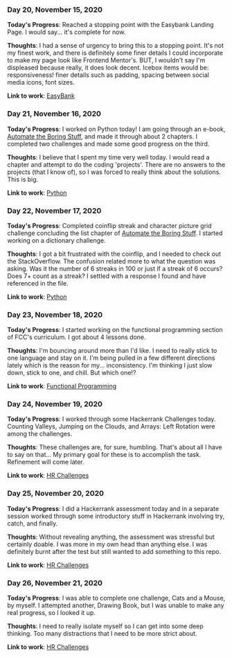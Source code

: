 ### Day 20, November 15, 2020

**Today's Progress**: Reached a stopping point with the Easybank Landing Page. I would say... it's complete for now.

**Thoughts**: I had a sense of urgency to bring this to a stopping point. It's not my finest work, and there is definitely some finer details I could incorporate to make my page look like Frontend Mentor's. BUT, I wouldn't say I'm displeased because really, it does look decent. Icebox items would be: responsiveness! finer details such as padding, spacing between social media icons, font sizes.

**Link to work**: [EasyBank](https://github.com/jdemarc/easybank-landing)

### Day 21, November 16, 2020

**Today's Progress**: I worked on Python today! I am going through an e-book, [Automate the Boring Stuff](https://automatetheboringstuff.com/), and made it through about 2 chapters. I completed two challenges and made some good progress on the third.

**Thoughts**: I believe that I spent my time very well today. I would read a chapter and attempt to do the coding 'projects'. There are no answers to the projects (that I know of), so I was forced to really think about the solutions. This is big.

**Link to work**: [Python](https://github.com/jdemarc/100-days-of-code/tree/main/atbs/py-atbs)

### Day 22, November 17, 2020

**Today's Progress**: Completed coinflip streak and character picture grid challenge concluding the list chapter of [Automate the Boring Stuff](https://automatetheboringstuff.com/). I started working on a dictionary challenge.

**Thoughts**: I got a bit frustrated with the coinflip, and I needed to check out the StackOverflow. The confusion related more to what the question was asking. Was it the number of 6 streaks in 100 or just if a streak of 6 occurs? Does 7+ count as a streak? I settled with a response I found and have referenced in the file.

**Link to work**: [Python](https://github.com/jdemarc/100-days-of-code/tree/main/atbs/py-atbs)

### Day 23, November 18, 2020

**Today's Progress**: I started working on the functional programming section of FCC's curriculum. I got about 4 lessons done.

**Thoughts**: I'm bouncing around more than I'd like. I need to really stick to one language and stay on it. I'm being pulled in a few different directions lately which is the reason for my... inconsistency. I'm thinking I just slow down, stick to one, and chill. But which one!?

**Link to work**: [Functional Programming](https://github.com/jdemarc/100-days-of-code/tree/main/fcc-js-algorithms-dstructures/fun-prog)

### Day 24, November 19, 2020

**Today's Progress**: I worked through some Hackerrank Challenges today. Counting Valleys, Jumping on the Clouds, and Arrays: Left Rotation were among the challenges.

**Thoughts**: These challenges are, for sure, humbling. That's about all I have to say on that... My primary goal for these is to accomplish the task. Refinement will come later.

**Link to work**: [HR Challenges](https://github.com/jdemarc/100-days-of-code/tree/main/hackerrank)

### Day 25, November 20, 2020

**Today's Progress**: I did a Hackerrank assessment today and in a separate session worked through some introductory stuff in Hackerrank involving try, catch, and finally.

**Thoughts**: Without revealing anything, the assessment was stressful but certainly doable. I was more in my own head than anything else. I was definitely burnt after the test but still wanted to add something to this repo.

**Link to work**: [HR Challenges](https://github.com/jdemarc/100-days-of-code/tree/main/hackerrank)

### Day 26, November 21, 2020

**Today's Progress**: I was able to complete one challenge, Cats and a Mouse, by myself. I attempted another, Drawing Book, but I was unable to make any real progress, so I looked it up.

**Thoughts**: I need to really isolate myself so I can get into some deep thinking. Too many distractions that I need to be more strict about.

**Link to work**: [HR Challenges](https://github.com/jdemarc/100-days-of-code/tree/main/hackerrank)